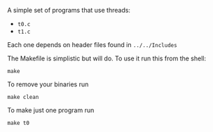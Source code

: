 
A simple set of programs that use threads:
- `t0.c`
- `t1.c`

Each one depends on header files found in `../../Includes`

The Makefile is simplistic but will do.  To use it run this from the shell:
```
make
```
To remove your binaries run
```
make clean
```
To make just one program run
```
make t0
```
